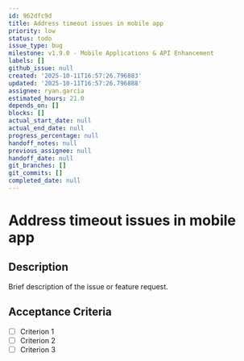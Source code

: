 ```yaml
---
id: 962dfc9d
title: Address timeout issues in mobile app
priority: low
status: todo
issue_type: bug
milestone: v1.9.0 - Mobile Applications & API Enhancement
labels: []
github_issue: null
created: '2025-10-11T16:57:26.796883'
updated: '2025-10-11T16:57:26.796888'
assignee: ryan.garcia
estimated_hours: 21.0
depends_on: []
blocks: []
actual_start_date: null
actual_end_date: null
progress_percentage: null
handoff_notes: null
previous_assignee: null
handoff_date: null
git_branches: []
git_commits: []
completed_date: null
---
```


# Address timeout issues in mobile app

## Description

Brief description of the issue or feature request.

## Acceptance Criteria

- [ ] Criterion 1
- [ ] Criterion 2
- [ ] Criterion 3